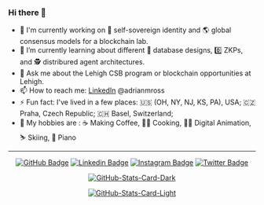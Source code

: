<h3>Hi there 👋</h3>
  <!--
  **adrianmross/adrianmross** is a ✨ _special_ ✨ repository because its README.md (this file) appears on your GitHub profile.
  Here are some ideas to get you started:
  - 🔭 I’m currently working on ...
  - 🌱 I’m currently learning ...
  - 👯 I’m looking to collaborate on ...
  - 🤔 I’m looking for help with ...
  - 💬 Ask me about ...
  - 📫 How to reach me: ...
  - 😄 Pronouns: ...
  - ⚡ Fun fact: ...
  -->
  <ul>
    <li>🔭 I'm currently working on 🪪 self-sovereign identity and 🌎 global consensus models for a blockchain lab.</li>
    <li>🌱 I’m currently learning about different 💽 database designs, 0️⃣ ZKPs, and 🕵️ distribured agent architectures.</li>
    <li>💬 Ask me about the Lehigh CSB program or blockchain opportunities at Lehigh.</li>
    <li>📫 How to reach me: <a href="https://www.linkedin.com/in/adrianmross/">LinkedIn</a> @adrianmross</li>
    <li>⚡ Fun fact: I've lived in a few places: 🇺🇸 (OH, NY, NJ, KS, PA), USA; 🇨🇿 Praha, Czech Republic; 🇨🇭 Basel, Switzerland;</li>
    <li>🎿 My hobbies are : ☕ Making Coffee, 🧑‍🍳 Cooking, 🧑‍🎨 Digital Animation, ⛷️ Skiing, 🎹 Piano</li>
  </ul>
<hr>
  <div align="center">
<p><a href="https://github.com/adrianmross"><img src="https://img.shields.io/badge/-@adrianmross-%2312100E?style=flat-square&amp;logo=GitHub&amp;logoColor=white&amp;link=https://github.com/adrianmross" alt="GitHub Badge"></a> <a href="https://www.linkedin.com/in/adrianmross/"><img src="https://img.shields.io/badge/-@adrianmross-blue?style=flat-square&amp;logo=Linkedin&amp;logoColor=white&amp;link=https://www.linkedin.com/in/adrianmross/" alt="Linkedin Badge"></a> <a href="https://www.instagram.com/adrian_m_ross/"><img src="https://img.shields.io/badge/-@adrian_m_ross-e1306c?style=flat-square&amp;labelColor=e1306c&amp;logo=instagram&amp;logoColor=white&amp;link=https://www.instagram.com/adrian_m_ross/" alt="Instagram Badge"></a> <a href="https://twitter.com/adrianmross"><img src="https://img.shields.io/badge/-@adrianmross-1ca0f1?style=flat-square&amp;labelColor=1ca0f1&amp;logo=twitter&amp;logoColor=white&amp;link=https://twitter.com/adrianmross" alt="Twitter Badge"></a></p>
<p><a href="https://github.com/adrianmross/adrianmross#gh-dark-mode-only"><img src="https://github-readme-stats.vercel.app/api?username=adrianmross&amp;show_icons=true&amp;hide_border=true&amp;include_all_commits=true&amp;card_width=600&amp;rank_icon=github&amp;custom_title=GitHub%20Open%20Source%20Stats&amp;title_color=3B7EBF&amp;text_color=FFF&amp;icon_color=3B7EBF&amp;hide=contribs&amp;show=reviews,prs_merged,prs_merged_percentage&amp;theme=transparent#gh-dark-mode-only" alt="GitHub-Stats-Card-Dark"></a></p>
<p><a href="https://github.com/adrianmross/adrianmross#gh-light-mode-only"><img src="https://github-readme-stats.vercel.app/api?username=adrianmross&amp;show_icons=true&amp;hide_border=true&amp;include_all_commits=true&amp;card_width=600&amp;rank_icon=github&amp;custom_title=GitHub%20Open%20Source%20Stats&amp;title_color=3B7EBF&amp;text_color=474A4E&amp;icon_color=3B7EBF&amp;hide=contribs&amp;show=reviews,prs_merged,prs_merged_percentage&amp;theme=transparent#gh-light-mode-only" alt="GitHub-Stats-Card-Light"></a></p>
  </div>
  <!--
  ---


  ## Highlights

  <details>

  <summary>OSS Projects</summary>

  <br />
  Here are some of my other projects you might want to check out that are not pinned:

  <br />
<br />
  <ul><li><a href=https://github.com/adrianmross/adrianmross target="_blank" rel="noopener noreferrer">adrianmross/adrianmross</a> (<b>0</b> ✨ and <b>0</b> 🍴): Special repository that appears on public profile but with added ⭐️ superpowers!</li>
<li>More projects in the works.</li>
</ul>

  </details>


  ---

  -->
